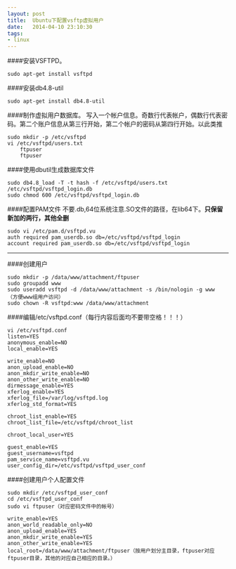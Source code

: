 ```yaml
---
layout: post
title:  Ubuntu下配置vsftp虚拟用户
date:   2014-04-10 23:10:30
tags:
- linux 
---
```


####安装VSFTPD。

```sudo apt-get install vsftpd```

####安装db4.8-util

```sudo apt-get install db4.8-util ```

####制作虚拟用户数据库。
写入一个帐户信息。奇数行代表帐户，偶数行代表密码。第二个账户信息从第三行开始，第二个帐户的密码从第四行开始。以此类推 
```
sudo mkdir -p /etc/vsftpd
vi /etc/vsftpd/users.txt
    ftpuser
    ftpuser
```

####使用dbutil生成数据库文件
```
sudo db4.8_load -T -t hash -f /etc/vsftpd/users.txt /etc/vsftpd/vsftpd_login.db
sudo chmod 600 /etc/vsftpd/vsftpd_login.db
```

####配置PAM文件
不要.db,64位系统注意.SO文件的路径，在lib64下。__只保留新加的两行，其他全删__
```
sudo vi /etc/pam.d/vsftpd.vu
auth required pam_userdb.so db=/etc/vsftpd/vsftpd_login
account required pam_userdb.so db=/etc/vsftpd/vsftpd_login
```

* * *
####创建用户
```
sudo mkdir -p /data/www/attachment/ftpuser
sudo groupadd www
sudo useradd vsftpd -d /data/www/attachment -s /bin/nologin -g www    （方便www组用户访问）
sudo chown -R vsftpd:www /data/www/attachment
```

####编辑/etc/vsftpd.conf（每行内容后面均不要带空格！！！）
```
vi /etc/vsftpd.conf
listen=YES
anonymous_enable=NO
local_enable=YES

write_enable=NO
anon_upload_enable=NO
anon_mkdir_write_enable=NO
anon_other_write_enable=NO
dirmessage_enable=YES
xferlog_enable=YES
xferlog_file=/var/log/vsftpd.log
xferlog_std_format=YES

chroot_list_enable=YES
chroot_list_file=/etc/vsftpd/chroot_list

chroot_local_user=YES

guest_enable=YES
guest_username=vsftpd
pam_service_name=vsftpd.vu
user_config_dir=/etc/vsftpd/vsftpd_user_conf
```

####创建用户个人配置文件
```
sudo mkdir /etc/vsftpd_user_conf
cd /etc/vsftpd_user_conf
sudo vi ftpuser（对应密码文件中的帐号）
 
write_enable=YES
anon_world_readable_only=NO
anon_upload_enable=YES
anon_mkdir_write_enable=YES
anon_other_write_enable=YES
local_root=/data/www/attachment/ftpuser（按用户划分主目录，ftpuser对应ftpuser目录，其他的对应自己相应的目录。）
```